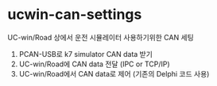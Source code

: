 # ucwin-can-settings
UC-win/Road 상에서 운전 시뮬레이터 사용하기위한 CAN 세팅

1. PCAN-USB로 k7 simulator CAN data 받기
2. UC-win/Road에 CAN data 전달 (IPC or TCP/IP)
3. UC-win/Road에서 CAN data로 제어 (기존의 Delphi 코드 사용)